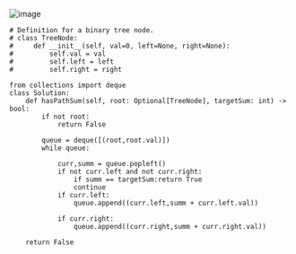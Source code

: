 ![image](https://github.com/abhyudaya12/Data_Structures_Algorithms/assets/28287783/025f174c-f5cc-4691-abae-33630b3761b3)


```
# Definition for a binary tree node.
# class TreeNode:
#     def __init__(self, val=0, left=None, right=None):
#         self.val = val
#         self.left = left
#         self.right = right

from collections import deque
class Solution:
    def hasPathSum(self, root: Optional[TreeNode], targetSum: int) -> bool:
        if not root:
            return False
        
        queue = deque([(root,root.val)])
        while queue:
            
            curr,summ = queue.popleft()
            if not curr.left and not curr.right:
                if summ == targetSum:return True
                continue
            if curr.left:
                queue.append((curr.left,summ + curr.left.val))
                
            if curr.right:
                queue.append((curr.right,summ + curr.right.val))
   ```             
        return False

